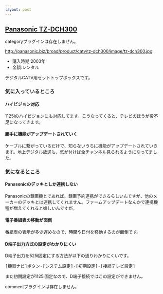 ```yaml
---
layout: post
---
```

<h2><a href="http://panasonic.biz/broad/product/catv/tz-dch300/tz-dch300.html">Panasonic TZ-DCH300</a></h2>
<p><span class="error">categoryプラグインは存在しません。</span></p>
<p><a href="http://panasonic.biz/broad/product/catv/tz-dch300/image/tz-dch300.jpg">http://panasonic.biz/broad/product/catv/tz-dch300/image/tz-dch300.jpg</a></p>
<ul>
<li>購入時期:2003年</li>
<li>金額:レンタル</li>
</ul>
<p>デジタルCATV用セットトップボックスです。</p>
<h3>気に入っているところ</h3>
<h4>ハイビジョン対応</h4>
<p>1125iのハイビジョンにも対応してます。こうなってくると、テレビのほうが役不足になってきます。</p>
<h4>勝手に機能がアップデートされていく</h4>
<p>ケーブルに繋がっているだけで、知らないうちに機能がアップデートされていきます。地上デジタル放送も、気が付けば全チャンネル見られるようになってました。</p>
<h3>気になるところ</h3>
<h4>Panasonicのデッキとしか連携しない</h4>
<p>Panasonicの録画機とであれば、録画予約連携ができるらしいんですが、他のメーカーのデッキとは連携してくれません。ファームアップデートなんかで連携機種が増えてくれると嬉しいんですが。</p>
<h4>電子番組表の移動が面倒</h4>
<p>番組表の表示が多少遅めなので、時間や日付を移動するのが面倒です。</p>
<h4>D端子出力方式の設定がわかりにくい</h4>
<p>D端子出力を525i固定にする方法が以下の通りわかりにくいです。</p>
<pre>[機器ナビ]ボタン-[システム設定]-[初期設定]-[接続テレビ設定]
</pre>
<p>また初期設定が1125i固定なので、D端子接続ではこの設定ができません。</p>
<p><span class="error">commentプラグインは存在しません。</span> </p>
